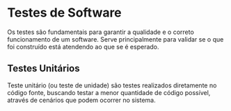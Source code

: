 # Testes de Software
Os testes são fundamentais para garantir a qualidade e o correto funcionamento de um software. Serve principalmente para validar se o que foi construído está atendendo ao que se é esperado.

## Testes Unitários
Teste unitário (ou teste de unidade) são testes realizados diretamente no código fonte, buscando testar a menor quantidade de código possível, através de cenários que podem ocorrer no sistema.
